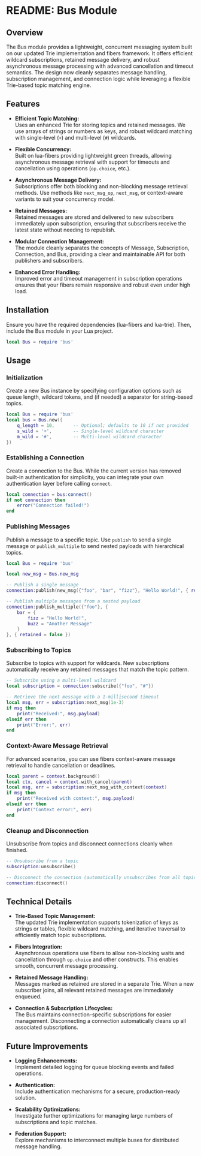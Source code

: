 # README: Bus Module

## Overview

The Bus module provides a lightweight, concurrent messaging system built on our updated Trie implementation and fibers framework. It offers efficient wildcard subscriptions, retained message delivery, and robust asynchronous message processing with advanced cancellation and timeout semantics. The design now cleanly separates message handling, subscription management, and connection logic while leveraging a flexible Trie-based topic matching engine.

## Features

- **Efficient Topic Matching:**  
  Uses an enhanced Trie for storing topics and retained messages. We use arrays of strings or numbers as keys, and robust wildcard matching with single-level (`+`) and multi-level (`#`) wildcards.

- **Flexible Concurrency:**  
  Built on lua-fibers providing lightweight green threads, allowing asynchronous message retrieval with support for timeouts and cancellation using operations (`op.choice`, etc.).

- **Asynchronous Message Delivery:**  
  Subscriptions offer both blocking and non-blocking message retrieval methods. Use methods like `next_msg_op`, `next_msg`, or context-aware variants to suit your concurrency model.

- **Retained Messages:**  
  Retained messages are stored and delivered to new subscribers immediately upon subscription, ensuring that subscribers receive the latest state without needing to republish.

- **Modular Connection Management:**  
  The module cleanly separates the concepts of Message, Subscription, Connection, and Bus, providing a clear and maintainable API for both publishers and subscribers.

- **Enhanced Error Handling:**  
  Improved error and timeout management in subscription operations ensures that your fibers remain responsive and robust even under high load.

## Installation

Ensure you have the required dependencies (lua-fibers and lua-trie). Then, include the Bus module in your Lua project.

```lua
local Bus = require 'bus'
```

## Usage

### Initialization

Create a new Bus instance by specifying configuration options such as queue length, wildcard tokens, and (if needed) a separator for string-based topics.

```lua
local Bus = require 'bus'
local bus = Bus.new({
    q_length = 10,       -- Optional; defaults to 10 if not provided
    s_wild = '+',        -- Single-level wildcard character
    m_wild = '#',        -- Multi-level wildcard character
})
```

### Establishing a Connection

Create a connection to the Bus. While the current version has removed built-in authentication for simplicity, you can integrate your own authentication layer before calling `connect`.

```lua
local connection = bus:connect()
if not connection then
    error("Connection failed!")
end
```

### Publishing Messages

Publish a message to a specific topic. Use `publish` to send a single message or `publish_multiple` to send nested payloads with hierarchical topics.

```lua
local Bus = require 'bus'

local new_msg = Bus.new_msg

-- Publish a single message
connection:publish(new_msg({"foo", "bar", "fizz"}, "Hello World!", { retained = true }))

-- Publish multiple messages from a nested payload
connection:publish_multiple({"foo"}, {
    bar = {
        fizz = "Hello World!",
        buzz = "Another Message"
    }
}, { retained = false })
```

### Subscribing to Topics

Subscribe to topics with support for wildcards. New subscriptions automatically receive any retained messages that match the topic pattern.

```lua
-- Subscribe using a multi-level wildcard
local subscription = connection:subscribe({"foo", "#"})

-- Retrieve the next message with a 1-millisecond timeout
local msg, err = subscription:next_msg(1e-3)
if msg then
    print("Received:", msg.payload)
elseif err then
    print("Error:", err)
end
```

### Context-Aware Message Retrieval

For advanced scenarios, you can use fibers context-aware message retrieval to handle cancellation or deadlines.

```lua
local parent = context.background()
local ctx, cancel = context.with_cancel(parent)
local msg, err = subscription:next_msg_with_context(context)
if msg then
    print("Received with context:", msg.payload)
elseif err then
    print("Context error:", err)
end
```

### Cleanup and Disconnection

Unsubscribe from topics and disconnect connections cleanly when finished.

```lua
-- Unsubscribe from a topic
subscription:unsubscribe()

-- Disconnect the connection (automatically unsubscribes from all topics)
connection:disconnect()
```

## Technical Details

- **Trie-Based Topic Management:**  
  The updated Trie implementation supports tokenization of keys as strings or tables, flexible wildcard matching, and iterative traversal to efficiently match topic subscriptions.

- **Fibers Integration:**  
  Asynchronous operations use fibers to allow non-blocking waits and cancellation through `op.choice` and other constructs. This enables smooth, concurrent message processing.

- **Retained Message Handling:**  
  Messages marked as retained are stored in a separate Trie. When a new subscriber joins, all relevant retained messages are immediately enqueued.

- **Connection & Subscription Lifecycles:**  
  The Bus maintains connection-specific subscriptions for easier management. Disconnecting a connection automatically cleans up all associated subscriptions.

## Future Improvements

- **Logging Enhancements:**  
  Implement detailed logging for queue blocking events and failed operations.

- **Authentication:**  
  Include authentication mechanisms for a secure, production-ready solution.

- **Scalability Optimizations:**  
  Investigate further optimizations for managing large numbers of subscriptions and topic matches.

- **Federation Support:**  
  Explore mechanisms to interconnect multiple buses for distributed message handling.
